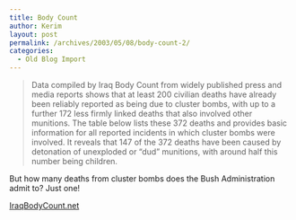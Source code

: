 ```yaml
---
title: Body Count
author: Kerim
layout: post
permalink: /archives/2003/05/08/body-count-2/
categories:
  - Old Blog Import
---
```


>   Data compiled by Iraq Body Count from widely published press and media reports shows that at least 200 civilian deaths have already been reliably reported as being due to cluster bombs, with up to a further 172 less firmly linked deaths that also involved other munitions. The table below lists these 372 deaths and provides basic information for all reported incidents in which cluster bombs were involved. It reveals that 147 of the 372 deaths have been caused by detonation of unexploded or &#8220;dud&#8221; munitions, with around half this number being children.


But how many deaths from cluster bombs does the Bush Administration admit to? Just one!

<a href="http://www.iraqbodycount.net/editorial.htm" onclick="_gaq.push(['_trackEvent', 'outbound-article', 'http://www.iraqbodycount.net/editorial.htm', 'IraqBodyCount.net']);" >IraqBodyCount.net</a>


